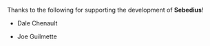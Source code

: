 Thanks to the following for supporting the development of **Sebedius**!

- Dale Chenault

- Joe Guilmette
